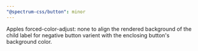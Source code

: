 ```yaml
---
"@spectrum-css/button": minor
---
```


Apples forced-color-adjust: none to align the rendered background of the child label for negative button varient with the enclosing button's background color.
